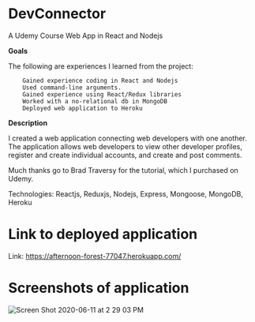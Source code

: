 # DevConnector
A Udemy Course Web App in React and Nodejs

<Strong>Goals</Strong>

The following are experiences I learned from the project:

		Gained experience coding in React and Nodejs
		Used command-line arguments. 
		Gained experience using React/Redux libraries
		Worked with a no-relational db in MongoDB
		Deployed web application to Heroku
    
<Strong>Description</Strong>

I created a web application connecting web developers with one another. The application allows web developers to view other developer profiles, register and create individual accounts, and create and post comments.

Much thanks go to Brad Traversy for the tutorial, which I purchased on Udemy.

Technologies: Reactjs, Reduxjs, Nodejs, Express, Mongoose, MongoDB, Heroku

# Link to deployed application

Link: https://afternoon-forest-77047.herokuapp.com/

# Screenshots of application

![Screen Shot 2020-06-11 at 2 29 03 PM](https://user-images.githubusercontent.com/46943342/84425689-fdb12580-abef-11ea-968a-ea5a61cf5994.png)

